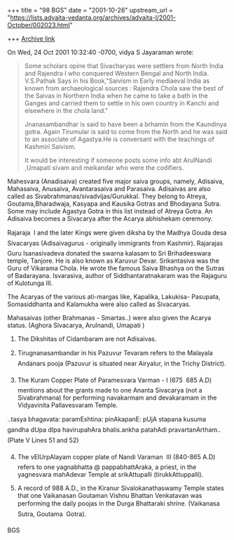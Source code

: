 +++
title = "98 BGS"
date = "2001-10-26"
upstream_url = "https://lists.advaita-vedanta.org/archives/advaita-l/2001-October/002023.html"

+++
[Archive link](https://lists.advaita-vedanta.org/archives/advaita-l/2001-October/002023.html)

On Wed, 24 Oct 2001 10:32:40 -0700, vidya S Jayaraman <paanini at YAHOO.COM>
wrote:

>Some scholars opine that Sivacharyas were settlers
>from North India and Rajendra I who conquered Western
>Bengal and North India.
>V.S.Pathak Says in his Book,"Saivism in Early
>mediaeval India as known from archaeological sources :
>Rajendra Chola saw the best of the Saivas in Northern
>India when he came to take a bath in the Ganges and
>carried them to settle in his own country in Kanchi
>and elsewhere in the chola land."
>
>Jnanasambandhar is said to have been a brhamin from
>the Kaundinya gotra.
>Again Tirumular is said to come from the North and he
>was said to an associate of Agastya.He is conversant
>with the teachings of Kashmiri Saivism.
>
>It would be interesting if someone posts some info abt
>ArulNandi ,Umapati sivam and meikandar who were the
>codifiers.
>

Mahesvara (Anadisaiva) created  five major saiva groups, namely, Adisaiva,
Mahasaiva, Anusaiva, Avantarasaiva and Parasaiva. Adisaivas are also called
as Sivabrahmanas/sivadvijas/Gurukkal. They belong to Atreya,
Goutama,Bharadwaja, Kasyapa and Kausika Gotras and Bhodayana Sutra. Some
may include Agastya Gotra in this list instead of Atreya Gotra. An Adisaiva
becomes a Sivacarya  after the Acarya abhishekam ceremony.

Rajaraja  I and the later Kings were given diksha by the Madhya Gouda desa
Sivacaryas (Adisaivagurus - originally immigrants from Kashmir). Rajarajas
Guru Isanasivadeva donated the swarna kalasam to Sri Brihadeeswara temple,
Tanjore. He is also known as Karuvur Devar. Srikantasiva was the Guru of
Vikarama Chola. He wrote the famous Saiva Bhashya on the Sutras of
Badarayana. Isvarasiva, author of Siddhantaratnakaram was the Rajaguru of
Kulotunga III.

The Acaryas of the various ati-margas like, Kapalika, Lakukisa- Pasupata,
Somasiddhanta and  Kalamukha were also called as Sivacaryas.

Mahasaivas (other Brahmanas - Smartas..) were also given the Acarya status.
(Aghora Sivacarya, Arulnandi, Umapati 
)


1. The Dikshitas of Cidambaram are not Adisaivas.

2. Tirugnanasambandar in his Pazuvur Tevaram refers to the Malayala
Andanars  pooja  (Pazuvur is situated near Airyalur, in the Trichy
District).

3. The Kuram Copper Plate of  Paramesvara Varman - I (675  685 A.D)
mentions about the grants made to  one Ananta Sivacarya (not a
Sivabrahmana)   for performing navakarmam and devakaramam in the
Vidyavinita Pallavesvaram Temple.

..tasya bhagavata: paramEshtina: pinAkapanE: pUjA stapana kusuma gandha
dUpa dIpa havirupahAra bhalis.ankha patahAdi pravartanArtham..
(Plate V Lines 51 and 52)

4. The vElUrpAlayam copper plate of Nandi Varaman  III (840-865 A.D)
refers to one yagnabhatta @ pappabhattAraka,  a  priest,  in the
yagnesvara mahAdevar  Temple at  srikAttupalli (tirukkAttuppalli).

5. A record of 988 A.D., in the Kiranur Sivalokanathaswamy Temple states
that one Vaikanasan Goutaman Vishnu Bhattan Venkatavan was performing the
daily poojas in the Durga Bhattaraki shrine. (Vaikanasa  Sutra, Goutama 
Gotra).

BGS

